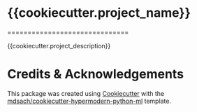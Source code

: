 # {{cookiecutter.project_name}}
==============================

{{cookiecutter.project_description}}



# Credits & Acknowledgements

This package was created using [Cookiecutter](https://github.com/audreyfeldroy/cookiecutter) with the [mdsach/cookiecutter-hypermodern-python-ml](https://github.com/mdsach/cookiecutter-hypermodern-python-ml) template.
